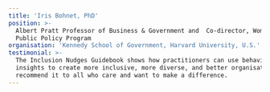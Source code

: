 ```yaml
---
title: 'Iris Bohnet, PhD'
position: >-
  Albert Pratt Professor of Business & Government and  Co-director, Women &
  Public Policy Program
organisation: 'Kennedy School of Government, Harvard University, U.S.'
testimonial: >-
  The Inclusion Nudges Guidebook shows how practitioners can use behavioural
  insights to create more inclusive, more diverse, and better organisations. I
  recommend it to all who care and want to make a difference.
---
```


